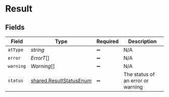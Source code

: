 # Result


## Fields

| Field                                                              | Type                                                               | Required                                                           | Description                                                        |
| ------------------------------------------------------------------ | ------------------------------------------------------------------ | ------------------------------------------------------------------ | ------------------------------------------------------------------ |
| `atType`                                                           | *string*                                                           | :heavy_minus_sign:                                                 | N/A                                                                |
| `error`                                                            | *ErrorT*[]                                                         | :heavy_minus_sign:                                                 | N/A                                                                |
| `warning`                                                          | *Warning*[]                                                        | :heavy_minus_sign:                                                 | N/A                                                                |
| `status`                                                           | [shared.ResultStatusEnum](../../models/shared/resultstatusenum.md) | :heavy_minus_sign:                                                 | The status of an error or warning                                  |